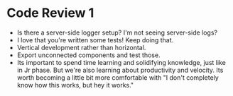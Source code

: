# Code Review 1

* Is there a server-side logger setup? I'm not seeing server-side logs?
* I love that you're written some tests! Keep doing that.
* Vertical development rather than horizontal.
* Export unconnected components and test those.
* Its important to spend time learning and solidifying knowledge, just like
in Jr phase. But we're also learning about productivity and velocity. Its worth
becoming a little bit more comfortable with "I don't completely know how this works,
but hey it works."
